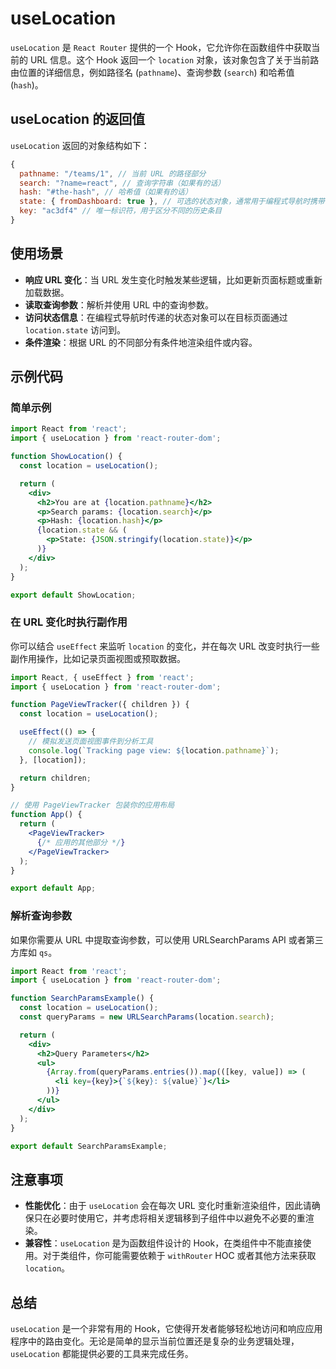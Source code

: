 # useLocation

`useLocation` 是 `React Router` 提供的一个 Hook，它允许你在函数组件中获取当前的 URL 信息。这个 Hook 返回一个 `location` 对象，该对象包含了关于当前路由位置的详细信息，例如路径名 (`pathname`)、查询参数 (`search`) 和哈希值 (`hash`)。

## useLocation 的返回值

`useLocation` 返回的对象结构如下：

```js
{
  pathname: "/teams/1", // 当前 URL 的路径部分
  search: "?name=react", // 查询字符串（如果有的话）
  hash: "#the-hash", // 哈希值（如果有的话）
  state: { fromDashboard: true }, // 可选的状态对象，通常用于编程式导航时携带额外信息
  key: "ac3df4" // 唯一标识符，用于区分不同的历史条目
}
```

## 使用场景

- **响应 URL 变化**：当 URL 发生变化时触发某些逻辑，比如更新页面标题或重新加载数据。
- **读取查询参数**：解析并使用 URL 中的查询参数。
- **访问状态信息**：在编程式导航时传递的状态对象可以在目标页面通过 `location.state` 访问到。
- **条件渲染**：根据 URL 的不同部分有条件地渲染组件或内容。

## 示例代码

### 简单示例

```jsx
import React from 'react';
import { useLocation } from 'react-router-dom';

function ShowLocation() {
  const location = useLocation();

  return (
    <div>
      <h2>You are at {location.pathname}</h2>
      <p>Search params: {location.search}</p>
      <p>Hash: {location.hash}</p>
      {location.state && (
        <p>State: {JSON.stringify(location.state)}</p>
      )}
    </div>
  );
}

export default ShowLocation;
```

### 在 URL 变化时执行副作用

你可以结合 `useEffect` 来监听 `location` 的变化，并在每次 URL 改变时执行一些副作用操作，比如记录页面视图或预取数据。

```jsx
import React, { useEffect } from 'react';
import { useLocation } from 'react-router-dom';

function PageViewTracker({ children }) {
  const location = useLocation();

  useEffect(() => {
    // 模拟发送页面视图事件到分析工具
    console.log(`Tracking page view: ${location.pathname}`);
  }, [location]);

  return children;
}

// 使用 PageViewTracker 包装你的应用布局
function App() {
  return (
    <PageViewTracker>
      {/* 应用的其他部分 */}
    </PageViewTracker>
  );
}

export default App;
```

### 解析查询参数

如果你需要从 URL 中提取查询参数，可以使用 URLSearchParams API 或者第三方库如 `qs`。

```jsx
import React from 'react';
import { useLocation } from 'react-router-dom';

function SearchParamsExample() {
  const location = useLocation();
  const queryParams = new URLSearchParams(location.search);

  return (
    <div>
      <h2>Query Parameters</h2>
      <ul>
        {Array.from(queryParams.entries()).map(([key, value]) => (
          <li key={key}>{`${key}: ${value}`}</li>
        ))}
      </ul>
    </div>
  );
}

export default SearchParamsExample;
```

## 注意事项

- **性能优化**：由于 `useLocation` 会在每次 URL 变化时重新渲染组件，因此请确保只在必要时使用它，并考虑将相关逻辑移到子组件中以避免不必要的重渲染。
- **兼容性**：`useLocation` 是为函数组件设计的 Hook，在类组件中不能直接使用。对于类组件，你可能需要依赖于 `withRouter` HOC 或者其他方法来获取 `location`。

## 总结

`useLocation` 是一个非常有用的 Hook，它使得开发者能够轻松地访问和响应应用程序中的路由变化。无论是简单的显示当前位置还是复杂的业务逻辑处理，`useLocation` 都能提供必要的工具来完成任务。